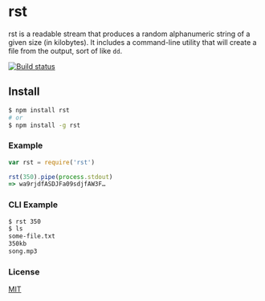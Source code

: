 # rst
rst is a readable stream that produces a random alphanumeric string of a given size (in kilobytes). It includes a command-line utility that will create a file from the output, sort of like `dd`. 

[![Build status](https://travis-ci.org/michaelrhodes/rst.png?branch=master)](https://travis-ci.org/michaelrhodes/rst)

## Install
``` sh
$ npm install rst
# or
$ npm install -g rst
```

### Example
``` js
var rst = require('rst')

rst(350).pipe(process.stdout)
=> wa9rjdfASDJFa09sdjfAW3F…
```

### CLI Example
``` sh
$ rst 350
$ ls
some-file.txt
350kb
song.mp3
```

### License
[MIT](http://opensource.org/licenses/MIT)
